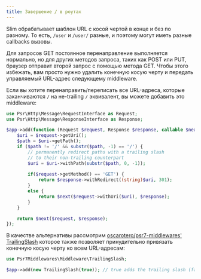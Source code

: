 ```yaml
---
title: Завершение / в роутах
---
```


Slim обрабатывает шаблон URL с косой чертой в конце и без по разному. То есть, `/user` и `/user/` разные, и поэтому 
могут иметь разные callbacks вызовы.

Для запросов GET постоянное перенаправление выполняется нормально, но для других методов запроса, таких как POST 
или PUT, браузер отправит второй запрос с помощью метода GET. Чтобы этого избежать, вам просто нужно удалить конечную 
косую черту и передать управляемый URL-адрес следующему middleware.

Если вы хотите перенаправить/переписать все URL-адреса, которые заканчиваются `/` на не-trailing `/` эквивалент, 
вы можете добавить это middleware:

```php
use Psr\Http\Message\RequestInterface as Request;
use Psr\Http\Message\ResponseInterface as Response;

$app->add(function (Request $request, Response $response, callable $next) {
    $uri = $request->getUri();
    $path = $uri->getPath();
    if ($path != '/' && substr($path, -1) == '/') {
        // permanently redirect paths with a trailing slash
        // to their non-trailing counterpart
        $uri = $uri->withPath(substr($path, 0, -1));
        
        if($request->getMethod() == 'GET') {
            return $response->withRedirect((string)$uri, 301);
        }
        else {
            return $next($request->withUri($uri), $response);
        }
    }

    return $next($request, $response);
});
```

В качестве альтернативы рассмотрим 
[oscarotero/psr7-middlewares' TrailingSlash](//github.com/oscarotero/psr7-middlewares#trailingslash) 
которое также позволяет принудительно привязать конечную косую черту ко всем URL-адресам:

```php
use Psr7Middlewares\Middleware\TrailingSlash;

$app->add(new TrailingSlash(true)); // true adds the trailing slash (false removes it)
```
